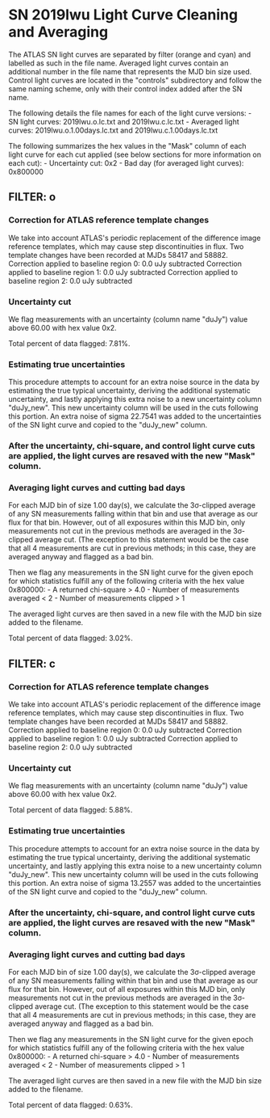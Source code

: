 # SN 2019lwu Light Curve Cleaning and Averaging

The ATLAS SN light curves are separated by filter (orange and cyan) and labelled as such in the file name. Averaged light curves contain an additional number in the file name that represents the MJD bin size used. Control light curves are located in the "controls" subdirectory and follow the same naming scheme, only with their control index added after the SN name.

The following details the file names for each of the light curve versions:
	- SN light curves: 2019lwu.o.lc.txt and 2019lwu.c.lc.txt
	- Averaged light curves: 2019lwu.o.1.00days.lc.txt and 2019lwu.c.1.00days.lc.txt

The following summarizes the hex values in the "Mask" column of each light curve for each cut applied (see below sections for more information on each cut): 
	- Uncertainty cut: 0x2
	- Bad day (for averaged light curves): 0x800000

## FILTER: o

### Correction for ATLAS reference template changes
We take into account ATLAS's periodic replacement of the difference image reference templates, which may cause step discontinuities in flux. Two template changes have been recorded at MJDs 58417 and 58882.
Correction applied to baseline region 0: 0.0 uJy subtracted
Correction applied to baseline region 1: 0.0 uJy subtracted
Correction applied to baseline region 2: 0.0 uJy subtracted

### Uncertainty cut
We flag measurements with an uncertainty (column name "duJy") value above 60.00 with hex value 0x2.

Total percent of data flagged: 7.81%.

### Estimating true uncertainties
This procedure attempts to account for an extra noise source in the data by estimating the true typical uncertainty, deriving the additional systematic uncertainty, and lastly applying this extra noise to a new uncertainty column "duJy_new". This new uncertainty column will be used in the cuts following this portion. An extra noise of sigma 22.7541 was added to the uncertainties of the SN light curve and copied to the "duJy_new" column.

### After the uncertainty, chi-square, and control light curve cuts are applied, the light curves are resaved with the new "Mask" column.

### Averaging light curves and cutting bad days
For each MJD bin of size 1.00 day(s), we calculate the 3σ-clipped average of any SN measurements falling within that bin and use that average as our flux for that bin. However, out of all exposures within this MJD bin, only measurements not cut in the previous methods are averaged in the 3σ-clipped average cut. (The exception to this statement would be the case that all 4 measurements are cut in previous methods; in this case, they are averaged anyway and flagged as a bad bin.

Then we flag any measurements in the SN light curve for the given epoch for which statistics fulfill any of the following criteria with the hex value 0x800000: 
	- A returned chi-square > 4.0
	- Number of measurements averaged < 2
	- Number of measurements clipped > 1

The averaged light curves are then saved in a new file with the MJD bin size added to the filename.

Total percent of data flagged: 3.02%.

## FILTER: c

### Correction for ATLAS reference template changes
We take into account ATLAS's periodic replacement of the difference image reference templates, which may cause step discontinuities in flux. Two template changes have been recorded at MJDs 58417 and 58882.
Correction applied to baseline region 0: 0.0 uJy subtracted
Correction applied to baseline region 1: 0.0 uJy subtracted
Correction applied to baseline region 2: 0.0 uJy subtracted

### Uncertainty cut
We flag measurements with an uncertainty (column name "duJy") value above 60.00 with hex value 0x2.

Total percent of data flagged: 5.88%.

### Estimating true uncertainties
This procedure attempts to account for an extra noise source in the data by estimating the true typical uncertainty, deriving the additional systematic uncertainty, and lastly applying this extra noise to a new uncertainty column "duJy_new". This new uncertainty column will be used in the cuts following this portion. An extra noise of sigma 13.2557 was added to the uncertainties of the SN light curve and copied to the "duJy_new" column.

### After the uncertainty, chi-square, and control light curve cuts are applied, the light curves are resaved with the new "Mask" column.

### Averaging light curves and cutting bad days
For each MJD bin of size 1.00 day(s), we calculate the 3σ-clipped average of any SN measurements falling within that bin and use that average as our flux for that bin. However, out of all exposures within this MJD bin, only measurements not cut in the previous methods are averaged in the 3σ-clipped average cut. (The exception to this statement would be the case that all 4 measurements are cut in previous methods; in this case, they are averaged anyway and flagged as a bad bin.

Then we flag any measurements in the SN light curve for the given epoch for which statistics fulfill any of the following criteria with the hex value 0x800000: 
	- A returned chi-square > 4.0
	- Number of measurements averaged < 2
	- Number of measurements clipped > 1

The averaged light curves are then saved in a new file with the MJD bin size added to the filename.

Total percent of data flagged: 0.63%.